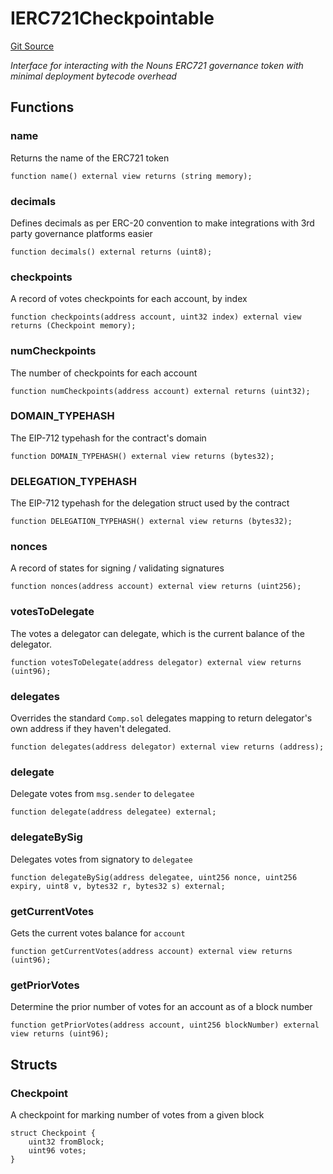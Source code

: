 # IERC721Checkpointable
[Git Source](https://github.com/robriks/nouns-wave-protocol/blob/8e36481686ac36e51e7081db34b4cbe80e8add3b/src/interfaces/IERC721Checkpointable.sol)

*Interface for interacting with the Nouns ERC721 governance token with minimal deployment bytecode overhead*


## Functions
### name

Returns the name of the ERC721 token


```solidity
function name() external view returns (string memory);
```

### decimals

Defines decimals as per ERC-20 convention to make integrations with 3rd party governance platforms easier


```solidity
function decimals() external returns (uint8);
```

### checkpoints

A record of votes checkpoints for each account, by index


```solidity
function checkpoints(address account, uint32 index) external view returns (Checkpoint memory);
```

### numCheckpoints

The number of checkpoints for each account


```solidity
function numCheckpoints(address account) external returns (uint32);
```

### DOMAIN_TYPEHASH

The EIP-712 typehash for the contract's domain


```solidity
function DOMAIN_TYPEHASH() external view returns (bytes32);
```

### DELEGATION_TYPEHASH

The EIP-712 typehash for the delegation struct used by the contract


```solidity
function DELEGATION_TYPEHASH() external view returns (bytes32);
```

### nonces

A record of states for signing / validating signatures


```solidity
function nonces(address account) external view returns (uint256);
```

### votesToDelegate

The votes a delegator can delegate, which is the current balance of the delegator.


```solidity
function votesToDelegate(address delegator) external view returns (uint96);
```

### delegates

Overrides the standard `Comp.sol` delegates mapping to return delegator's own address if they haven't delegated.


```solidity
function delegates(address delegator) external view returns (address);
```

### delegate

Delegate votes from `msg.sender` to `delegatee`


```solidity
function delegate(address delegatee) external;
```

### delegateBySig

Delegates votes from signatory to `delegatee`


```solidity
function delegateBySig(address delegatee, uint256 nonce, uint256 expiry, uint8 v, bytes32 r, bytes32 s) external;
```

### getCurrentVotes

Gets the current votes balance for `account`


```solidity
function getCurrentVotes(address account) external view returns (uint96);
```

### getPriorVotes

Determine the prior number of votes for an account as of a block number


```solidity
function getPriorVotes(address account, uint256 blockNumber) external view returns (uint96);
```

## Structs
### Checkpoint
A checkpoint for marking number of votes from a given block


```solidity
struct Checkpoint {
    uint32 fromBlock;
    uint96 votes;
}
```

